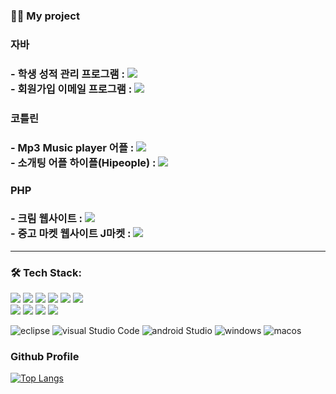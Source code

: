 

### 💁‍♂️ My project
<div>
<h3>자바<h3>
- 학생 성적 관리 프로그램 : <a href="https://github.com/YuCheolHwan/student_repo"><img src="https://img.shields.io/badge/Link-F07355?style=flat-square&logo=verizon&logoColor=white"/></a><br>
- 회원가입 이메일 프로그램 : <a href="https://github.com/YuCheolHwan/signup_repo"><img src="https://img.shields.io/badge/Link-F07355?style=flat-square&logo=verizon&logoColor=white"/></a><br>
<h3>코틀린<h3>
- Mp3 Music player 어플       : <a href="https://github.com/YuCheolHwan/MP3PlayerKotlinProject"><img src="https://img.shields.io/badge/Link-006600?style=flat-square&logo=verizon&logoColor=white"/></a><br>
- 소개팅 어플 하이플(Hipeople)     : <a href="https://github.com/YuCheolHwan/hipeople_teamproject"><img src="https://img.shields.io/badge/Link-FF9E0F?style=flat-square&logo=verizon&logoColor=white"/></a><br>
<h3>PHP<h3>
- 크림 웹사이트    : <a href="https://github.com/YuCheolHwan/php_kream_pro"><img src="https://img.shields.io/badge/Link-C70D2C?style=flat-square&logo=verizon&logoColor=white"/></a><br>
- 중고 마켓 웹사이트 J마켓     : <a href="https://github.com/YuCheolHwan/php_jmarket_teampro"><img src="https://img.shields.io/badge/Link-FF61F6?style=flat-square&logo=verizon&logoColor=white"/></a><br>
</div>

---

### 🛠 Tech Stack:

<div> 
  <img src="https://img.shields.io/badge/java-007396?style=for-the-badge&logo=java&logoColor=white"> 
  <img src="https://img.shields.io/badge/javascript-F7DF1E?style=for-the-badge&logo=javascript&logoColor=black"> 
  <img src="https://img.shields.io/badge/html5-E34F26?style=for-the-badge&logo=html5&logoColor=white"> 
  <img src="https://img.shields.io/badge/css-1572B6?style=for-the-badge&logo=css3&logoColor=white"> 
  <img src="https://img.shields.io/badge/kotlin-339AF0?style=for-the-badge&logo=kotlin&logoColor=white">
  <img src="https://img.shields.io/badge/php-1071D3?style=for-the-badge&logo=php&logoColor=white">
  <br>

  <img src="https://img.shields.io/badge/mysql-4479A1?style=for-the-badge&logo=mysql&logoColor=white"> 
  <img src="https://img.shields.io/badge/firebase-FFCA28?style=for-the-badge&logo=firebase&logoColor=white">
  <img src="https://img.shields.io/badge/bootstrap-7952B3?style=for-the-badge&logo=bootstrap&logoColor=white">
  <img src="https://img.shields.io/badge/fontawesome-339AF0?style=for-the-badge&logo=fontawesome&logoColor=white">
  <br>
</div>

![eclipse](https://img.shields.io/badge/Eclipse%20IDE-2C2255?style=for-the-badge&logo=Eclipse%20IDE&logoColor=white)
![visual Studio Code](https://img.shields.io/badge/Visual%20Studio%20Code-007ACC?style=for-the-badge&logo=Visual%20Studio%20Code&logoColor=white)
![android Studio](https://img.shields.io/badge/androidStudio-3DDC84?style=for-the-badge&logo=androidstudio&logoColor=white)
![windows](https://img.shields.io/badge/Windows-0078D6?style=for-the-badge&logo=Windows&logoColor=white)
![macos](https://img.shields.io/badge/macOS-000000?style=for-the-badge&logo=macOS&logoColor=white)

<div>
<h3>Github Profile</h3>

[![Top Langs](https://github-readme-stats.vercel.app/api/top-langs/?username=LeeJeongho0&layout=compact)](https://github.com/LeeJeongho0/github-readme-stats) 
</div>
